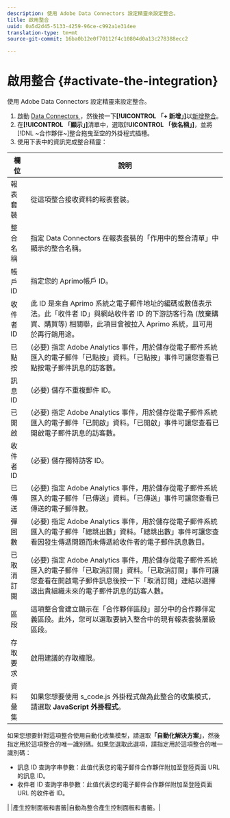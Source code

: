 ```yaml
---
description: 使用 Adobe Data Connectors 設定精靈來設定整合。
title: 啟用整合
uuid: 0a5d2d45-5133-4259-96ce-c992a1e314ee
translation-type: tm+mt
source-git-commit: 16ba0b12e0f70112f4c10804d0a13c278388ecc2

---
```



# 啟用整合 {#activate-the-integration}

使用 Adobe Data Connectors 設定精靈來設定整合。

1. 啟動 [ Data Connectors ](https://marketing.adobe.com/resources/help/zh_TW/genesis/c_overview.html)，然後按一下&#x200B;**[!UICONTROL 「+ 新增」]**&#x200B;以[新增整合](https://marketing.adobe.com/resources/help/zh_TW/genesis/t_add_integration.html)。
1. 在&#x200B;**[!UICONTROL 「顯示」]**&#x200B;清單中，選取&#x200B;**[!UICONTROL 「依名稱」]**，並將[!DNL ~合作夥伴~]整合拖曳至空的外掛程式插槽。
1. 使用下表中的資訊完成整合精靈：

| 欄位 | 說明 |
|--- |--- |
| 報表套裝 | 從這項整合接收資料的報表套裝。 |
| 整合名稱 | 指定 Data Connectors 在報表套裝的「作用中的整合清單」中顯示的整合名稱。 |
| 帳戶 ID | 指定您的 Aprimo帳戶 ID。 |
| 收件者 ID | 此 ID 是來自 Aprimo 系統之電子郵件地址的編碼或數值表示法。此「收件者 ID」與網站收件者 ID 的下游訪客行為 (放棄購買、購買等) 相關聯，此項目會被拉入 Aprimo 系統，且可用於再行銷用途。 |
| 已點按 | (必要) 指定 Adobe Analytics 事件，用於儲存從電子郵件系統匯入的電子郵件「已點按」資料。「已點按」事件可讓您查看已點按電子郵件訊息的訪客數。 |
| 訊息 ID | (必要) 儲存不重複郵件 ID。 |
| 已開啟 | (必要) 指定 Adobe Analytics 事件，用於儲存從電子郵件系統匯入的電子郵件「已開啟」資料。「已開啟」事件可讓您查看已開啟電子郵件訊息的訪客數。 |
| 收件者 ID | (必要) 儲存獨特訪客 ID。 |
| 已傳送 | (必要) 指定 Adobe Analytics 事件，用於儲存從電子郵件系統匯入的電子郵件「已傳送」資料。「已傳送」事件可讓您查看已傳送的電子郵件數。 |
| 彈回數 | (必要) 指定 Adobe Analytics 事件，用於儲存從電子郵件系統匯入的電子郵件「總跳出數」資料。「總跳出數」事件可讓您查看因發生傳遞問題而未傳遞給收件者的電子郵件訊息數目。 |
| 已取消訂閱 | (必要) 指定 Adobe Analytics 事件，用於儲存從電子郵件系統匯入的電子郵件「已取消訂閱」資料。「已取消訂閱」事件可讓您查看在開啟電子郵件訊息後按一下「取消訂閱」連結以選擇退出貴組織未來的電子郵件訊息的訪客人數。 |
| 區段 | 這項整合會建立顯示在「合作夥伴區段」部分中的合作夥伴定義區段。此外，您可以選取要納入整合中的現有報表套裝層級區段。 |
| 存取要求 | 啟用建議的存取權限。 |
| 資料彙集 | 如果您想要使用 s_code.js 外掛程式做為此整合的收集模式，請選取 **JavaScript 外掛程式**。 |
如果您想要針對這項整合使用自動化收集模型，請選取&#x200B;**「自動化解決方案」**，然後指定用於這項整合的唯一識別碼。如果您選取此選項，請指定用於這項整合的唯一識別碼：
<ul><li>訊息 ID 查詢字串參數：此值代表您的電子郵件合作夥伴附加至登陸頁面 URL 的訊息 ID。</li>
<li>收件者 ID 查詢字串參數：此值代表您的電子郵件合作夥伴附加至登陸頁面 URL 的收件者 ID。</li></ul>|
|產生控制面板和書籤|自動為整合產生控制面板和書籤。|
